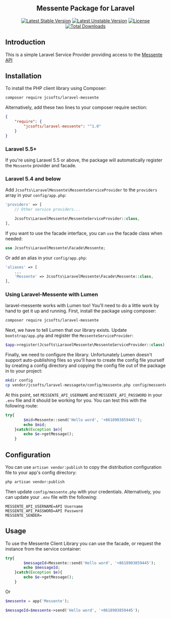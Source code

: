 <h2 align="center">
    Messente Package for Laravel
</h2>

<p align="center">
    <a href="https://packagist.org/packages/jcsofts/laravel-messente"><img src="https://poser.pugx.org/jcsofts/laravel-messente/v/stable?format=flat-square" alt="Latest Stable Version"></a>
    <a href="https://packagist.org/packages/jcsofts/laravel-messente"><img src="https://poser.pugx.org/jcsofts/laravel-messente/v/unstable?format=flat-square" alt="Latest Unstable Version"></a>    
    <a href="https://packagist.org/packages/jcsofts/laravel-messente"><img src="https://poser.pugx.org/jcsofts/laravel-messente/license?format=flat-square" alt="License"></a>
    <a href="https://packagist.org/packages/jcsofts/laravel-messente"><img src="https://poser.pugx.org/jcsofts/laravel-messente/downloads" alt="Total Downloads"></a>
</p>

## Introduction

This is a simple Laravel Service Provider providing access to the <a href="https://messente.com/documentation/sms-messaging">Messente API</a>

Installation
------------

To install the PHP client library using Composer:

```bash
composer require jcsofts/laravel-messente
```

Alternatively, add these two lines to your composer require section:

```json
{
    "require": {
        "jcsofts/laravel-messente": "^1.0"
    }
}
```

### Laravel 5.5+

If you're using Laravel 5.5 or above, the package will automatically register the `Messente` provider and facade.

### Laravel 5.4 and below

Add `Jcsofts\LaravelMessente\MessenteServiceProvider` to the `providers` array in your `config/app.php`:

```php
'providers' => [
    // Other service providers...

    Jcsofts\LaravelMessente\MessenteServiceProvider::class,
],
```

If you want to use the facade interface, you can `use` the facade class when needed:

```php
use Jcsofts\LaravelMessente\Facade\Messente;
```

Or add an alias in your `config/app.php`:

```php
'aliases' => [
    ...
    'Messente' => Jcsofts\LaravelMessente\Facade\Messente::class,
],
```

### Using Laravel-Messente with Lumen

laravel-messente works with Lumen too! You'll need to do a little work by hand
to get it up and running. First, install the package using composer:


```bash
composer require jcsofts/laravel-messente
```

Next, we have to tell Lumen that our library exists. Update `bootstrap/app.php`
and register the `MessenteServiceProvider`:

```php
$app->register(Jcsofts\LaravelMessente\MessenteServiceProvider::class);
```

Finally, we need to configure the library. Unfortunately Lumen doesn't support
auto-publishing files so you'll have to create the config file yourself by creating
a config directory and copying the config file out of the package in to your project:

```bash
mkdir config
cp vendor/jcsofts/laravel-messagete/config/messente.php config/messente.php
```

At this point, set `MESSENTE_API_USERNAME` and `MESSENTE_API_PASSWORD` in your `.env` file and it should
be working for you. You can test this with the following route:

```php
try{
        $mid=Messente::send('Hello word', '+8618903859445');
        echo $mid;
    }catch(Exception $e){
        echo $e->getMessage();
    }
```

Configuration
-------------

You can use `artisan vendor:publish` to copy the distribution configuration file to your app's config directory:

```bash
php artisan vendor:publish
```

Then update `config/messente.php` with your credentials. Alternatively, you can update your `.env` file with the following:

```dotenv
MESSENTE_API_USERNAME=API Username
MESSENTE_API_PASSWORD=API Password
MESSENTE_SENDER=
```

Usage
-----
   
To use the Messente Client Library you can use the facade, or request the instance from the service container:

```php
try{
        $messageId=Messente::send('Hello word', '+8618903859445');
        echo $messageId;
    }catch(Exception $e){
        echo $e->getMessage();
    }
```

Or

```php
$messente = app('Messente');

$messageId=$messente->send('Hello word', '+8618903859445');
```
